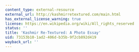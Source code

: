 ```yaml
---
content_type: external-resource
external_url: http://kashmirretextured.com/main.html
has_external_license_warning: true
license: https://en.wikipedia.org/wiki/All_rights_reserved
status: ''
title: 'Kashmir Re-Textured: A Photo Essay'
uid: 73153b10-1ad2-406d-b35b-9f2cb892d419
wayback_url: ''
---
```

